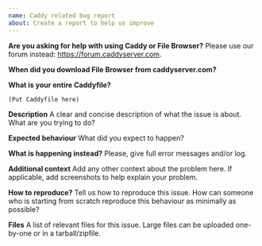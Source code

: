 ```yaml
---
name: Caddy related bug report
about: Create a report to help us improve
---
```


**Are you asking for help with using Caddy or File Browser?**
Please use our forum instead: https://forum.caddyserver.com.

**When did you download File Browser from caddyserver.com?**

**What is your entire Caddyfile?**

```text
(Put Caddyfile here)
```

**Description**
A clear and concise description of what the issue is about. What are you trying to do?

**Expected behaviour**
What did you expect to happen?

**What is happening instead?**
Please, give full error messages and/or log.

**Additional context**
Add any other context about the problem here. If applicable, add screenshots to help explain your problem.

**How to reproduce?**
Tell us how to reproduce this issue. How can someone who is starting from scratch reproduce this behaviour as minimally as possible?

**Files**
A list of relevant files for this issue. Large files can be uploaded one-by-one or in a tarball/zipfile.
